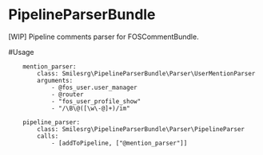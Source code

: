 # PipelineParserBundle
[WIP] Pipeline comments parser for FOSCommentBundle.

#Usage

```
    mention_parser:
        class: Smilesrg\PipelineParserBundle\Parser\UserMentionParser
        arguments:
            - @fos_user.user_manager
            - @router
            - "fos_user_profile_show"
            - "/\B\@([\w\-@]+)/im"

    pipeline_parser:
        class: Smilesrg\PipelineParserBundle\Parser\PipelineParser
        calls:
            - [addToPipeline, ["@mention_parser"]]
```
